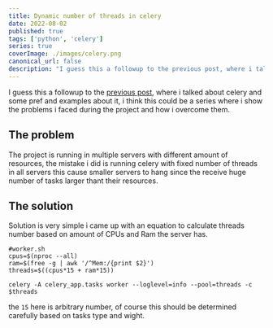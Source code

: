 ```yaml
---
title: Dynamic number of threads in celery 
date: 2022-08-02
published: true
tags: ['python', 'celery']
series: true
coverImage: ./images/celery.png
canonical_url: false
description: "I guess this a followup to the previous post, where i talked about celery and some.."
---
```


I guess this a followup to the [previous post](https://almadih.github.io/blog/async-distributed-tasks-in-python-with-celery/), where i talked about celery and some pref and examples about it, i think this could be a series where i show the problems i faced during the project and how i overcome them.

## The problem
The project is running in multiple servers with different amount of resources, the mistake i did is running celery with fixed number of threads in all servers this cause smaller servers to hang since the receive huge number of tasks larger thant their resources.

## The solution
Solution is very simple i came up with an equation to calculate threads number based on amount of CPUs and Ram the server has. 

```shell
#worker.sh
cpus=$(nproc --all)
ram=$(free -g | awk '/^Mem:/{print $2}')
threads=$((cpus*15 + ram*15))

celery -A celery_app.tasks worker --loglevel=info --pool=threads -c $threads

```

the `15` here is arbitrary number, of course this should be determined carefully based on tasks type and wight.  